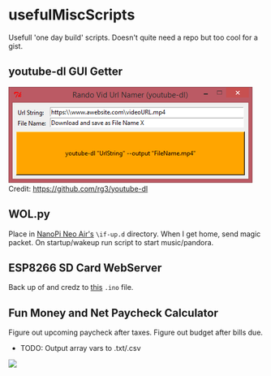 # usefulMiscScripts
Usefull 'one day build' scripts. Doesn't quite need a repo but too cool for a gist.

## youtube-dl GUI Getter
<img src="https://github.com/BiTinerary/usefulMiscScripts/blob/master/youtube-dlGuiGetter.png?raw=true"><br>
Credit: <a href='https://github.com/rg3/youtube-dl'>https://github.com/rg3/youtube-dl</a>

## WOL.py
Place in <a href='http://www.friendlyarm.com/index.php?route=product/product&path=69&product_id=151'>NanoPi Neo Air's</a> `\if-up.d` directory. When I get home, send magic packet. On startup/wakeup run script to start music/pandora.

## ESP8266 SD Card WebServer
Back up of and credz to <a href='https://github.com/esp8266/Arduino/blob/master/libraries/ESP8266WebServer/examples/SDWebServer/SDWebServer.ino'>this</a> `.ino` file.

## Fun Money and Net Paycheck Calculator
Figure out upcoming paycheck after taxes. Figure out budget after bills due.
* TODO: Output array vars to .txt/.csv
<img src='https://s11.postimg.org/qlagttk77/fun_Money_Tkinter.png'>
